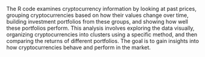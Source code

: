 
The R code examines cryptocurrency information by looking at past prices, grouping cryptocurrencies based on how their values change over time, building investment portfolios from these groups, and showing how well these portfolios perform. This analysis involves exploring the data visually, organizing cryptocurrencies into clusters using a specific method, and then comparing the returns of different portfolios. The goal is to gain insights into how cryptocurrencies behave and perform in the market.





